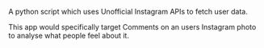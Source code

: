 A python script which uses Unofficial Instagram APIs to fetch user data.

This app would specifically target Comments on an users Instagram photo to analyse what people feel about it.
